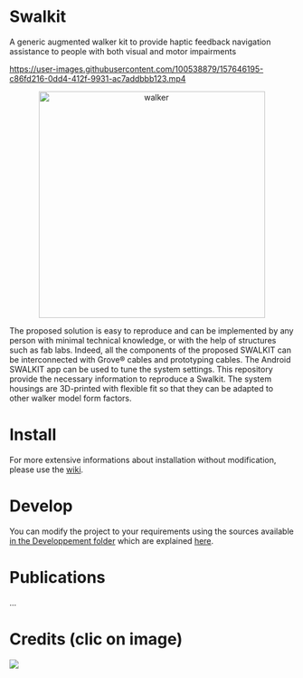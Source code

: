 # Swalkit



A generic augmented walker kit to provide haptic feedback navigation assistance to people with both visual and motor impairments



https://user-images.githubusercontent.com/100538879/157646195-c86fd216-0dd4-412f-9931-ac7addbbb123.mp4

<p align="center"> <img src="https://user-images.githubusercontent.com/100538878/157646210-4b248532-0007-4f7d-b5d4-7d8bc51b2a63.png" alt="walker" height="400"/>

The proposed solution is easy to reproduce and can be implemented by any person with minimal technical knowledge, or with the help of structures such as fab labs. Indeed, all the components of the proposed SWALKIT can be interconnected with Grove® cables and prototyping cables. The Android SWALKIT app can be used to tune the system settings. This repository provide the necessary information to reproduce a Swalkit. The system housings are 3D-printed with flexible fit so that they can be adapted to other walker model form factors. 

# Install

For more extensive informations about installation without modification, please use the [wiki](https://github.com/IH2A/Swalkit/wiki/Home).

# Develop
	
You can modify the project to your requirements using the sources available [in the Developpement folder](https://github.com/IH2A/Swalkit/tree/writing-tuto/Developpement) which are explained [here](https://github.com/IH2A/Swalkit/wiki/Developpers).
	

# Publications

...

# Credits (clic on image)

[![](https://ih2a.insa-rennes.fr/fileadmin/_processed_/0/f/csm_schema_chaire_a0628d819e.png)](https://ih2a.insa-rennes.fr/)
